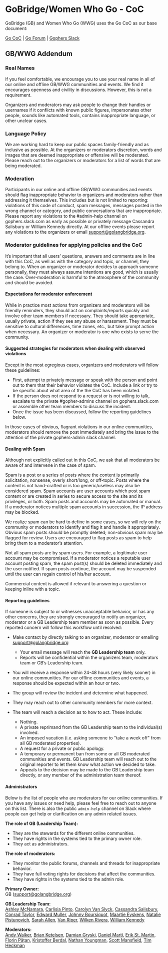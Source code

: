 # GoBridge/Women Who Go - CoC

GoBridge (GB) and Women Who Go (WWG) uses the Go CoC as our base document:

[Go CoC](https://golang.org/conduct) | [Go Forum](https://forum.golangbridge.org/) | [Gophers Slack](http://invite.slack.golangbridge.org)

## GB/WWG Addendum

### Real Names
If you feel comfortable, we encourage you to use your real name in all of our online and offline GB/WWG communities and events. We find it encourages openness and civility in discussions. However, this is not a requirement.

Organizers and moderators may ask people to change their handles or usernames if it conflicts with known public figures, impersonates other people, sounds like automated tools, contains inappropriate language, or other unclear cases.

### Language Policy
We are working hard to keep our public spaces family-friendly and as inclusive as possible. At the organizers or moderators discretion, words and images that are deemed inappropriate or offensive will be moderated. Please reach out to the organizers or moderators for a list of words that are being moderated.

### Moderation
Participants in our online and offline GB/WWG communities and events should flag inappropriate behavior to organizers and moderators rather than addressing it themselves. This includes but is not limited to reporting: violations of this code of conduct, spam messages, messages posted in the wrong channel or category, and public conversations that are inappropriate. Please report any violations to the #admin-help channel on gophers.slack.com as early as possible or privately message Cassandra Salisbury or William Kennedy directly. At our offline events please report any violations to the organizers or email support@golangbridge.org.

### Moderator guidelines for applying policies and the CoC
It’s important that all users’ questions, answers and comments are in line with this CoC, as well as with the category and topic, or channel, they belong to. When an organizer or moderator decides to approach someone personally, they must always assume intentions are good, which is usually the case. Over-moderation is harmful to the atmosphere of the community and should be avoided.

#### Expectations for moderator enforcement
While in practice most actions from organizers and moderators will be friendly reminders, they should act on complaints/reports quickly and involve other team members if necessary. They should take appropriate, usually private, action if they see any abuse or harassment. They must be sensitive to cultural differences, time zones, etc., but take prompt action when necessary. An organizer or moderator is one who exists to serve the community.

#### Suggested strategies for moderators when dealing with observed violations
Except in the most egregious cases, organizers and moderators will follow these guidelines:

- First, attempt to privately message or speak with the person and point out to them that their behavior violates the CoC. Include a link or try to be specific about what area of the the CoC has been violated.
- If the person does not respond to a request or is not willing to talk, escalate to the private #gopher-admins channel on gophers.slack.com or assemble other team members to discuss the incident.
- Once the issue has been discussed, follow the reporting guidelines below.

In those cases of obvious, flagrant violations in our online communities, moderators should remove the post immediately and bring the issue to the attention of the private gophers-admin slack channel.

#### Dealing with Spam
Although not explicitly called out in this CoC, we ask that all moderators be aware of and intervene in the case of spam.

Spam is a post or a series of posts where the content is primarily solicitation, nonsense, overly short/long, or off-topic. Posts where the content is not hand-crafted or is too generic/useless may also be considered spam. Spam accounts are user accounts which post spam content or are created in series to secure access to the site and its privileges, or both. Spam posts and accounts may be automated or manual. If a moderator notices multiple spam accounts in succession, the IP address may be blocked.

We realize spam can be hard to define in some cases, so we will rely on the community or moderators to identify and flag it and handle it appropriately. Obvious spam posts should be promptly deleted; non-obvious spam may be flagged for review. Users are encouraged to flag posts as spam to help bring them to a moderator’s attention.

Not all spam posts are by spam users. For example, a legitimate user account may be compromised. If a moderator notices a reputable user account posting spam, the spam post(s) should be deleted immediately and the user notified. If spam posts continue, the account may be suspended until the user can regain control of his/her account.

Commercial content is allowed if relevant to answering a question or keeping inline with a topic.

#### Reporting guidelines
If someone is subject to or witnesses unacceptable behavior, or has any other concerns, they are strongly encouraged to notify an organizer, moderator or a GB Leadership team member as soon as possible. Every reported concern will follow this workflow until resolved:

- Make contact by directly talking to an organizer, moderator or emailing support@golangbridge.org
  - Your email message will reach the **GB Leadership team** only.
  - Reports will be confidential within the organizers team, moderators team or GB’s Leadership team.

- You will receive a response within 24-48 hours (very likely sooner) in our online communities. For our offline communities and events, a response should be expected within an hour or two.
- The group will review the incident and determine what happened.
- They may reach out to other community members for more context.
- The team will reach a decision as to how to act. These include:
  - Nothing.
  - A private reprimand from the GB Leadership team to the individual(s) involved.
  - An imposed vacation (i.e. asking someone to "take a week off" from all GB moderated properties).
  - A request for a private or public apology.
  - A temporary or permanent ban from some or all GB moderated communities and events. GB Leadership team will reach out to the original reporter to let them know what action we decided to take.
  - Appeals to the decision may be made to the GB Leadership team directly, or any member of the administration team thereof.

#### Administrators
Below is the list of people who are moderators for our online communities. If you have any issues or need help, please feel free to reach out to anyone on this list. There is also the public `admin-help` channel on Slack where people can get help or clarification on any admin related issues.

**The role of GB (Leadership Team):**
- They are the stewards for the different online communities.
- They have rights in the systems tied to the primary owner role.
- They act as administrators.

**The role of moderators:**
- They monitor the public forums, channels and threads for inappropriate behavior.
- They have full voting rights for decisions that affect the communities.
- They have rights in the systems tied to the admin role.

**Primary Owner:**  
GB (support@golangbridge.org)

**GB Leadership Team:**  
[Ashley McNamara](https://twitter.com/ashleymcnamara),
[Carlisia Pinto](https://twitter.com/carlisia),
[Carolyn Van Slyck](https://twitter.com/carolynvs),
[Cassandra Salisbury](https://twitter.com/Cassandraoid),
[Conrad Taylor](https://twitter.com/conradwt),
[Edward Muller](https://twitter.com/freeformz),
[Johnny Boursiquot](https://twitter.com/jboursiquot),
[Maartje Eyskens](https://twitter.com/MaartjeME),
[Natalie Pistunovich](https://twitter.com/NataliePis),
[Sarah Allen](https://twitter.com/ultrasaurus),
[Van Riper](https://twitter.com/vanriper),
[Wilken Rivera](https://twitter.com/wilkenrivera),
[William Kennedy](https://twitter.com/goinggodotnet)

**Moderators:**  
[Andy Walker](https://twitter.com/alaskacodes),
[Brian Ketelsen](https://twitter.com/bketelsen),
[Damian Gryski](https://twitter.com/dgryski),
[Daniel Martí](https://twitter.com/mvdan_),
[Erik St. Martin](https://twitter.com/erikstmartin),
[Florin Pățan](https://twitter.com/dlsniper),
[Kristoffer Berdal](https://twitter.com/flexd),
[Nathan Youngman](https://twitter.com/nathany),
[Scott Mansfield](https://twitter.com/sgmansfield),
[Tim Heckman](https://twitter.com/theckman)
